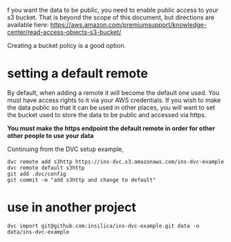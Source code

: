 f you want the data to be public, you need to enable public access to your s3 bucket. That is beyond the scope of this document,
but directions are available here:
https://aws.amazon.com/premiumsupport/knowledge-center/read-access-objects-s3-bucket/

Creating a bucket policy is a good option.

# setting a default remote
By default, when adding a remote it will become the default one used. You must have access rights to it via your AWS credentials.
If you wish to make the data public so that it can be used in other places, you will want to set the bucket used to store the data
to be public and accessed via https. 

**You must make the https endpoint the default remote in order for other other people to use your data**

Continuing from the DVC setup example,

```
dvc remote add s3http https://ins-dvc.s3.amazonaws.com/ins-dvc-example
dvc remote default s3http
git add .dvc/config 
git commit -m "add s3http and change to default"
```

# use in another project

```
dvc import git@github.com:insilica/ins-dvc-example.git data -o data/ins-dvc-example
```

